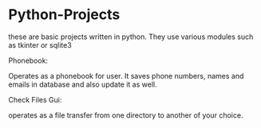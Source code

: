 # Python-Projects

these are basic projects written in python. They use various modules such as tkinter or sqlite3



Phonebook:

Operates as a phonebook for user. It saves phone numbers, names and emails in database and also update it as well.


Check Files Gui:

operates as a file transfer from one directory to another of your choice.
